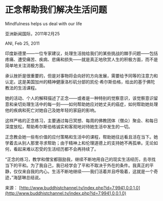 # 正念帮助我们解决生活问题

Mindfulness helps us deal with our life

亚洲新闻国际，2011年2月25

ANI, Feb 25, 2011

印度新德里——一位专家建议，处理生活抛给我们的某些挑战的棘手问题——包括疼痛、遭受痛苦、疾病、悲痛和损失——就是真正地欣赏人生的积极方面，而不是简单地关注消极方面。

承认挫折是很重要的，但是对事物将会向好的方向发展，需要给予同等的注意力和认定。这是美国加州的精神健康洛杉矶分部的凯伦·希尔斯伯格，给出的基于佛陀教法的生活课程。

她的活动、个人的解释描述了正念——或者是一种特别的觉察意识，该觉察意识留意和亲切处理生活中的每一刻——如何帮助她应对她丈夫的癌症，如何帮助她处理他的疾病和死亡对她自己及她年轻的家庭的影响。

这样严格的正念练习，主要通过每日冥想、每周的佛教团体（僧众）聚会、和每日深度放松，帮助希尔斯伯格诚实和客观地对待她生活中发生的一切。

正念教会她一些有价值的应付策略和生活中的课程，帮助她往远看且活在当下。她学着去从别人那里寻求帮助；由于精神上和伦理道德上的支持她不再孤单。无论如何，看起来难以忍受的生活经历都不会再持续了。

“正念的练习，教学和僧宝都鼓励我，继续不断地用自己的现实生活经历，去寻找当下的平和。为了我自己，我已经学会了平和不取决于外在的条件。我真正的平静，仅仅来自我的内心。生活不断地继续——我们活着并且呼吸着，这就是一个奇迹，”海瑟琳总结说。

来源： [http://www.buddhistchannel.tv/index.php?id=7,9941,0,0,1,0](http://www.buddhistchannel.tv/index.php?id=7,9941,0,0,1,0)

